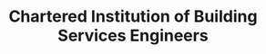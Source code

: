 ---
layout: link
link_url: https://www.cibse.org/
title: Chartered Institution of Building Services Engineers 
source: Chartered Institution of Building Services Engineers 
card: Add close-fitting thermal curtains or blinds
petal: 
task: Take expert advice
---